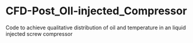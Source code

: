 # CFD-Post_OIl-injected_Compressor
Code to achieve qualitative distribution of oil and temperature in an liquid injected screw compressor
